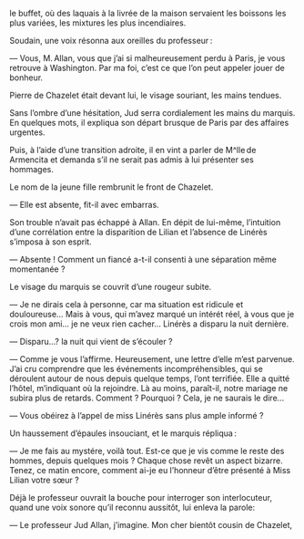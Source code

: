 le buffet, où des laquais à la livrée de la maison servaient les boissons les plus variées, les mixtures les plus incendiaires.

Soudain, une voix résonna aux oreilles du professeur :

— Vous, M. Allan, vous que j’ai si malheureusement perdu à Paris, je vous retrouve à Washington. Par ma foi, c’est ce que l’on peut appeler jouer de bonheur.

Pierre de Chazelet était devant lui, le visage souriant, les mains tendues.

Sans l’ombre d’une hésitation, Jud serra cordialement les mains du marquis. En quelques mots, il expliqua son départ brusque de Paris par des affaires urgentes.

Puis, à l’aide d’une transition adroite, il en vint a parler de M^lle de Armencita et demanda s’il ne serait pas admis à lui présenter ses hommages.

Le nom de la jeune fille rembrunit le front de Chazelet.

— Elle est absente, fit-il avec embarras.

Son trouble n’avait pas échappé à Allan. En dépit de lui-même, l’intuition d’une corrélation entre la disparition de Lilian et l’absence de Linérès s’imposa à son esprit.

— Absente ! Comment un fiancé a-t-il consenti à une séparation même momentanée ?

Le visage du marquis se couvrit d’une rougeur subite.

— Je ne dirais cela à personne, car ma situation est ridicule et douloureuse… Mais à vous, qui m’avez marqué un intérét réel, à vous que je crois mon ami… je ne veux rien cacher… Linérès a disparu la nuit dernière.

— Disparu…? la nuit qui vient de s’écouler ?

— Comme je vous l’affirme. Heureusement, une lettre d’elle m’est parvenue. J’ai cru comprendre que les événements incompréhensibles, qui se déroulent autour de nous depuis quelque temps, l’ont terrifiée. Elle a quitté l’hôtel, m’indiquant où la rejoindre. Là au moins, paraît-il, notre mariage ne subira plus de retards. Comment ? Pourquoi ? Cela, je ne saurais le dire…

— Vous obéirez à l’appel de miss Linérès sans plus ample informé ?

Un haussement d’épaules insouciant, et le marquis répliqua :

— Je me fais au mystére, voilà tout. Est-ce que je vis comme le reste des hommes, depuis quelques mois ? Chaque chose revêt un aspect bizarre. Tenez, ce matin encore, comment ai-je eu l’honneur d’être présenté à Miss Lilian votre sœur ?

Déjà le professeur ouvrait la bouche pour interroger son interlocuteur, quand une voix sonore qu’il reconnu aussitôt, lui enleva la parole:

— Le professeur Jud Allan, j’imagine. Mon cher bientôt cousin de Chazelet,
